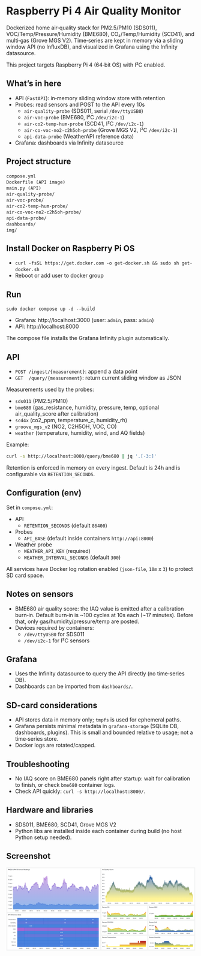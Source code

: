 # Raspberry Pi 4 Air Quality Monitor

Dockerized home air‑quality stack for PM2.5/PM10 (SDS011), VOC/Temp/Pressure/Humidity (BME680), CO₂/Temp/Humidity (SCD41), and multi‑gas (Grove MGS V2). Time‑series are kept in memory via a sliding window API (no InfluxDB), and visualized in Grafana using the Infinity datasource.

This project targets Raspberry Pi 4 (64‑bit OS) with I²C enabled.

## What’s in here

- API (`FastAPI`): in‑memory sliding window store with retention
- Probes: read sensors and POST to the API every 10s
  - `air-quality-probe` (SDS011, serial `/dev/ttyUSB0`)
  - `air-voc-probe` (BME680, I²C `/dev/i2c-1`)
  - `air-co2-temp-hum-probe` (SCD41, I²C `/dev/i2c-1`)
  - `air-co-voc-no2-c2h5oh-probe` (Grove MGS V2, I²C `/dev/i2c-1`)
  - `api-data-probe` (WeatherAPI reference data)
- Grafana: dashboards via Infinity datasource

## Project structure

```
compose.yml
Dockerfile (API image)
main.py (API)
air-quality-probe/
air-voc-probe/
air-co2-temp-hum-probe/
air-co-voc-no2-c2h5oh-probe/
api-data-probe/
dashboards/
img/
```

## Install Docker on Raspberry Pi OS

- `curl -fsSL https://get.docker.com -o get-docker.sh && sudo sh get-docker.sh`
- Reboot or add user to docker group

## Run

```
sudo docker compose up -d --build
```

- Grafana: http://localhost:3000 (user: `admin`, pass: `admin`)
- API: http://localhost:8000

The compose file installs the Grafana Infinity plugin automatically.

## API

- `POST /ingest/{measurement}`: append a data point
- `GET  /query/{measurement}`: return current sliding window as JSON

Measurements used by the probes:

- `sds011` (PM2.5/PM10)
- `bme680` (gas_resistance, humidity, pressure, temp, optional air_quality_score after calibration)
- `scd4x` (co2_ppm, temperature_c, humidity_rh)
- `groove_mgs_v2` (NO2, C2H5OH, VOC, CO)
- `weather` (temperature, humidity, wind, and AQ fields)

Example:

```bash
curl -s http://localhost:8000/query/bme680 | jq '.[-3:]'
```

Retention is enforced in memory on every ingest. Default is 24h and is configurable via `RETENTION_SECONDS`.

## Configuration (env)

Set in `compose.yml`:

- API
  - `RETENTION_SECONDS` (default `86400`)
- Probes
  - `API_BASE` (default inside containers `http://api:8000`)
- Weather probe
  - `WEATHER_API_KEY` (required)
  - `WEATHER_INTERVAL_SECONDS` (default `300`)

All services have Docker log rotation enabled (`json-file`, `10m` x `3`) to protect SD card space.

## Notes on sensors

- BME680 air quality score: the IAQ value is emitted after a calibration burn‑in. Default burn‑in is ~100 cycles at 10s each (~17 minutes). Before that, only gas/humidity/pressure/temp are posted.
- Devices required by containers:
  - `/dev/ttyUSB0` for SDS011
  - `/dev/i2c-1` for I²C sensors

## Grafana

- Uses the Infinity datasource to query the API directly (no time‑series DB).
- Dashboards can be imported from `dashboards/`.

## SD‑card considerations

- API stores data in memory only; `tmpfs` is used for ephemeral paths.
- Grafana persists minimal metadata in `grafana-storage` (SQLite DB, dashboards, plugins). This is small and bounded relative to usage; not a time‑series store.
- Docker logs are rotated/capped.

## Troubleshooting

- No IAQ score on BME680 panels right after startup: wait for calibration to finish, or check `bme680` container logs.
- Check API quickly: `curl -s http://localhost:8000/`.

## Hardware and libraries

- SDS011, BME680, SCD41, Grove MGS V2
- Python libs are installed inside each container during build (no host Python setup needed).

## Screenshot

![Grafana](./img/Grafana2023-07-13.png)